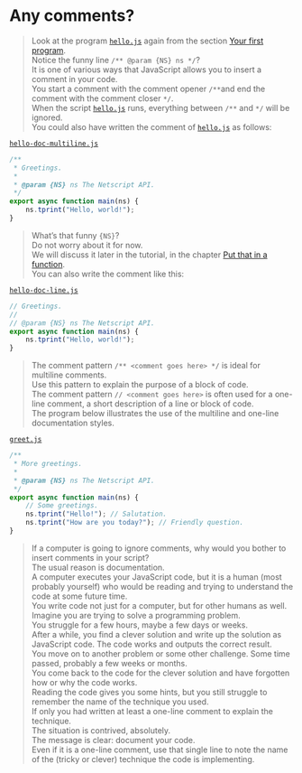# Any comments?

> Look at the program [`hello.js`](/01%20Hello%20World/02%20Your%20first%20program/hello.js) again from the section [Your first program](/01%20Hello%20World/02%20Your%20first%20program/Your%20first%20program.md).  
> Notice the funny line `/** @param {NS} ns */`?  
> It is one of various ways that JavaScript allows you to insert a comment in your code.  
> You start a comment with the comment opener `/**`and end the comment with the comment closer `*/`.  
> When the script [`hello.js`](/01%20Hello%20World/02%20Your%20first%20program/hello.js) runs, everything between `/**` and `*/` will be ignored.  
> You could also have written the comment of [`hello.js`](/01%20Hello%20World/02%20Your%20first%20program/hello.js) as follows:

[`hello-doc-multiline.js`](/01%20Hello%20World/03%20Any%20comments?/hello-doc-multiline.js)

```javascript
/**
 * Greetings.
 *
 * @param {NS} ns The Netscript API.
 */
export async function main(ns) {
    ns.tprint("Hello, world!");
}
```

> What’s that funny `{NS}`?  
> Do not worry about it for now.  
> We will discuss it later in the tutorial, in the chapter [Put that in a function](/04%20Put%20that%20in%20a%20function/Put%20that%20in%20a%20function.md).  
> You can also write the comment like this:

[`hello-doc-line.js`](/01%20Hello%20World/03%20Any%20comments?/hello-doc-line.js)

```javascript
// Greetings.
//
// @param {NS} ns The Netscript API.
export async function main(ns) {
    ns.tprint("Hello, world!");
}
```

> The comment pattern `/** <comment goes here> */` is ideal for multiline comments.  
> Use this pattern to explain the purpose of a block of code.  
> The comment pattern `// <comment goes here>` is often used for a one-line comment, a short description of a line or block of code.  
> The program below illustrates the use of the multiline and one-line documentation styles.  

[`greet.js`](/01%20Hello%20World/03%20Any%20comments?/greet.js)

```javascript
/**
 * More greetings.
 *
 * @param {NS} ns The Netscript API.
 */
export async function main(ns) {
    // Some greetings.
    ns.tprint("Hello!"); // Salutation.
    ns.tprint("How are you today?"); // Friendly question.
}
```

> If a computer is going to ignore comments, why would you bother to insert comments in your script?  
> The usual reason is documentation.  
> A computer executes your JavaScript code, but it is a human (most probably yourself) who would be reading and trying to understand the code at some future time.  
> You write code not just for a computer, but for other humans as well.  
> Imagine you are trying to solve a programming problem.  
> You struggle for a few hours, maybe a few days or weeks.  
> After a while, you find a clever solution and write up the solution as JavaScript code.
> The code works and outputs the correct result.  
> You move on to another problem or some other challenge. Some time passed, probably a few weeks or months.  
> You come back to the code for the clever solution and have forgotten how or why the code works.  
> Reading the code gives you some hints, but you still struggle to remember the name of the technique you used.  
> If only you had written at least a one-line comment to explain the technique.  
> The situation is contrived, absolutely.  
> The message is clear: document your code.  
> Even if it is a one-line comment, use that single line to note the name of the (tricky or clever) technique the code is implementing.
